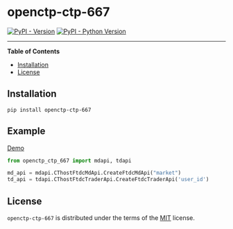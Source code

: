# openctp-ctp-667

[![PyPI - Version](https://badgen.net/badge/pypi/v1.0.0/blue)](https://pypi.org/project/openctp-ctp-667)
[![PyPI - Python Version](https://badgen.net/badge/python/3.7|3.8|3.9|3.10|3.11/blue)](https://pypi.org/project/openctp-ctp-667)

-----

**Table of Contents**

- [Installation](#installation)
- [License](#license)

## Installation

```console
pip install openctp-ctp-667
```

## Example

[Demo](https://github.com/Jedore/openctp-ctp-python/tree/main/demo)

```python
from openctp_ctp_667 import mdapi, tdapi

md_api = mdapi.CThostFtdcMdApi.CreateFtdcMdApi("market")
td_api = tdapi.CThostFtdcTraderApi.CreateFtdcTraderApi('user_id')
```

## License

`openctp-ctp-667` is distributed under the terms of the [MIT](https://spdx.org/licenses/MIT.html) license.
